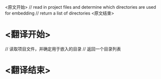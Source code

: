 
<原文开始>
	// read in project files and determine which directories are used for embedding
	// return a list of directories
<原文结束>

# <翻译开始>
// 读取项目文件，并确定用于嵌入的目录
// 返回一个目录列表
# <翻译结束>

